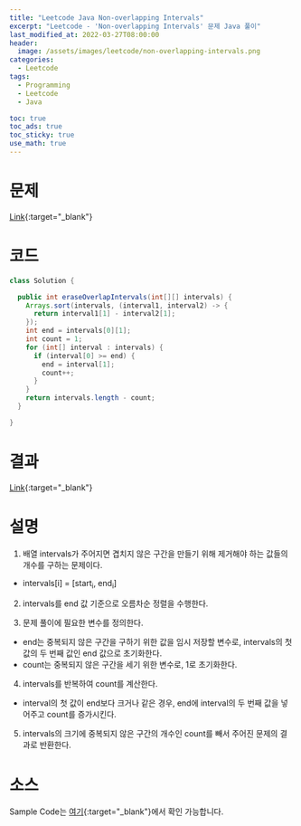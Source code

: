 ```yaml
---
title: "Leetcode Java Non-overlapping Intervals"
excerpt: "Leetcode - 'Non-overlapping Intervals' 문제 Java 풀이"
last_modified_at: 2022-03-27T08:00:00
header:
  image: /assets/images/leetcode/non-overlapping-intervals.png
categories:
  - Leetcode
tags:
  - Programming
  - Leetcode
  - Java

toc: true
toc_ads: true
toc_sticky: true
use_math: true
---
```

# 문제
[Link](https://leetcode.com/problems/non-overlapping-intervals/){:target="_blank"}

# 코드
```java
class Solution {

  public int eraseOverlapIntervals(int[][] intervals) {
    Arrays.sort(intervals, (interval1, interval2) -> {
      return interval1[1] - interval2[1];
    });
    int end = intervals[0][1];
    int count = 1;
    for (int[] interval : intervals) {
      if (interval[0] >= end) {
        end = interval[1];
        count++;
      }
    }
    return intervals.length - count;
  }

}
```

# 결과
[Link](https://leetcode.com/submissions/detail/667891646/){:target="_blank"}

# 설명
1. 배열 intervals가 주어지면 겹치지 않은 구간을 만들기 위해 제거해야 하는 값들의 개수를 구하는 문제이다.
- intervals[i] = [start<sub>i</sub>, end<sub>i</sub>]

2. intervals를 end 값 기준으로 오름차순 정렬을 수행한다.

3. 문제 풀이에 필요한 변수를 정의한다.
- end는 중복되지 않은 구간을 구하기 위한 값을 임시 저장할 변수로, intervals의 첫 값의 두 번째 값인 end 값으로 초기화한다.
- count는 중복되지 않은 구간을 세기 위한 변수로, 1로 초기화한다.

4. intervals를 반복하여 count를 계산한다.
- interval의 첫 값이 end보다 크거나 같은 경우, end에 interval의 두 번째 값을 넣어주고 count를 증가시킨다.

5. intervals의 크기에 중복되지 않은 구간의 개수인 count를 빼서 주어진 문제의 결과로 반환한다.

# 소스
Sample Code는 [여기](https://github.com/GracefulSoul/leetcode/blob/master/src/main/java/gracefulsoul/problems/NonOverlappingIntervals.java){:target="_blank"}에서 확인 가능합니다.